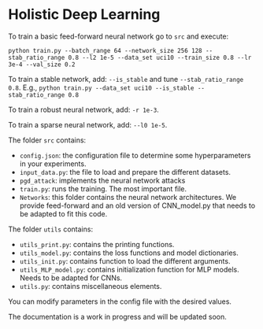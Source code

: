 # Holistic Deep Learning

To train a basic feed-forward neural network go to ```src``` and execute:

```python train.py --batch_range 64 --network_size 256 128 --stab_ratio_range 0.8 --l2 1e-5 --data_set uci10 --train_size 0.8 --lr 3e-4 --val_size 0.2```

To train a stable network, add: ```--is_stable``` and tune ```--stab_ratio_range 0.8```.
E.g., ```python train.py --data_set uci10 --is_stable --stab_ratio_range 0.8```

To train a robust neural network, add: ```-r 1e-3```.

To train a sparse neural network, add: ```--l0 1e-5```.

The folder ```src``` contains:
- ```config.json```: the configuration file to determine some hyperparameters in your experiments.
- ```input_data.py```: the file to load and prepare the different datasets.
- ```pgd_attack```: implements the neural network attacks
- ```train.py```: runs the training. The most important file.
- ```Networks```: this folder contains the neural network architectures. We provide feed-forward and an old version of CNN_model.py that needs to be adapted to fit this code.

The folder ```utils``` contains:
- ```utils_print.py```: contains the printing functions.
- ```utils_model.py```: contains the loss functions and model dictionaries.
- ```utils_init.py```: contains function to load the different arguments.
- ```utils_MLP_model.py```: contains initialization function for MLP models. Needs to be adapted for CNNs.
- ```utils.py```: contains miscellaneous elements.

You can modify parameters in the config file with the desired values.

The documentation is a work in progress and will be updated soon.



